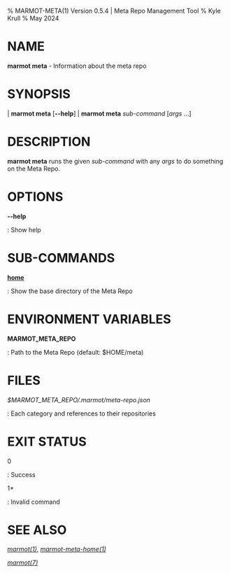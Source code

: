 % MARMOT-META(1) Version 0.5.4 | Meta Repo Management Tool
% Kyle Krull
% May 2024

# NAME

**marmot meta** - Information about the meta repo

# SYNOPSIS

| **marmot meta** [**\-\-help**]
| **marmot meta** *sub-command* [*args* ...]

# DESCRIPTION

**marmot meta** runs the given *sub-command* with any *args* to do something on the Meta Repo.

# OPTIONS

**-\-help**

: Show help

# SUB-COMMANDS

[**home**](./marmot-meta-home.1.md)

: Show the base directory of the Meta Repo

# ENVIRONMENT VARIABLES

**MARMOT_META_REPO**

: Path to the Meta Repo (default: $HOME/meta)

# FILES

*$MARMOT_META_REPO/.marmot/meta-repo.json*

: Each category and references to their repositories

# EXIT STATUS

0

: Success

1+

: Invalid command

# SEE ALSO

[*marmot(1)*](./marmot.1.md), [*marmot-meta-home(1)*](./marmot-meta-home.1.md)

[*marmot(7)*](./marmot.7.md)

